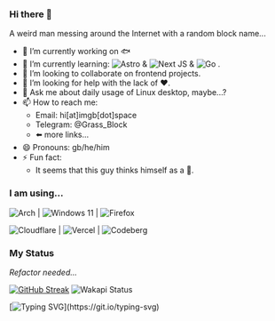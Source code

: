### Hi there 👋

A weird man messing around the Internet with a random block name...

- 🔭 I’m currently working on 🐟
- 🌱 I’m currently learning: ![Astro](https://img.shields.io/badge/astro-%232C2052.svg?style=for-the-badge&logo=astro&logoColor=white) & ![Next JS](https://img.shields.io/badge/Next-black?style=for-the-badge&logo=next.js&logoColor=white) & ![Go](https://img.shields.io/badge/go-%2300ADD8.svg?style=for-the-badge&logo=go&logoColor=white) .
- 👯 I’m looking to collaborate on frontend projects.
- 🤔 I’m looking for help with the lack of ❤️.
- 💬 Ask me about daily usage of Linux desktop, maybe...? 
- 📫 How to reach me:
  - Email: hi[at]imgb[dot]space
  - Telegram: @Grass_Block
  - ⬅️ more links...
- 😄 Pronouns: gb/he/him
- ⚡ Fun fact:
  - It seems that this guy thinks himself as a 🦊.
### I am using...
![Arch](https://img.shields.io/badge/Arch%20Linux-1793D1?logo=arch-linux&logoColor=fff&style=for-the-badge) | ![Windows 11](https://img.shields.io/badge/Windows%2011-%230079d5.svg?style=for-the-badge&logo=Windows%2011&logoColor=white) | ![Firefox](https://img.shields.io/badge/Firefox-FF7139?style=for-the-badge&logo=Firefox-Browser&logoColor=white)

![Cloudflare](https://img.shields.io/badge/Cloudflare-F38020?style=for-the-badge&logo=Cloudflare&logoColor=white) | ![Vercel](https://img.shields.io/badge/vercel-%23000000.svg?style=for-the-badge&logo=vercel&logoColor=white) | ![Codeberg](https://img.shields.io/badge/Codeberg-2185D0?style=for-the-badge&logo=Codeberg&logoColor=white)
### My Status
_Refactor needed..._
<!-- ![Stats](https://metrics.lecoq.io/Grassblock1?template=classic&activity=1&followup=1&isocalendar=1&languages=1&pagespeed=1&stars=1&tweets=1&pagespeed.detailed=true&pagespeed.screenshot=true&isocalendar.duration=full-year&tweets.limit=2&tweets.user=Grass_block_cn&stars.limit=4&activity.limit=5&activity.days=14&activity.filter=all&config.timezone=Asia%2FShanghai&config.animated=true) -->
<!-- ![alt](/github-metrics.svg) -->
[![GitHub Streak](https://streak-stats.demolab.com?user=GrassBlock1&theme=nord&hide_border=true&date_format=n%2Fj%5B%2FY%5D)](https://git.io/streak-stats)
![Wakapi Status](https://github-readme-stats.vercel.app/api/wakatime?username=grassblock&api_domain=waka.grassblock.eu.org&theme=nord&custom_title=Wakapi%20Weekly%20Status&hide_border=true&layout=compact)



[![Typing SVG](https://readme-typing-svg.demolab.com?font=Space+Mono&pause=1000&color=5E81AC&repeat=false&random=false&width=435&lines=+Per+aspera+ad+astra.)](https://git.io/typing-svg)
